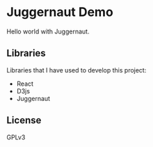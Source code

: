 # Juggernaut Demo

Hello world with Juggernaut.

## Libraries

Libraries that I have used to develop this project:

 - React
 - D3js
 - Juggernaut

## License

GPLv3
